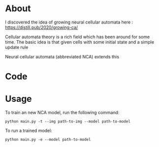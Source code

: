 # About
I discovered the idea of growing neural cellular automata
here : https://distill.pub/2020/growing-ca/

Cellular automata theory is a rich field which has been around for some 
time.  The basic idea is that given cells with some initial state and a 
simple update rule

Neural cellular automata (abbreviated NCA) extends this 


# Code

# Usage
To train an new NCA model, run the following command:
```
python main.py -t --img path-to-img --model path-to-model
```

To run a trained model:
```
python main.py -e --model path-to-model
```
